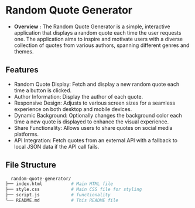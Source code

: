 # Random Quote Generator

- **Overview :**
  The Random Quote Generator is a simple, interactive application that displays a random quote each time the user requests one. The application aims to inspire and motivate users with a diverse collection of quotes from various authors, spanning different genres and themes.

## Features

- Random Quote Display: Fetch and display a new random quote each time a button is clicked.
- Author Information: Display the author of each quote.
- Responsive Design: Adjusts to various screen sizes for a seamless experience on both desktop and mobile devices.
- Dynamic Background: Optionally changes the background color each time a new quote is displayed to enhance the visual experience.
- Share Functionality: Allows users to share quotes on social media platforms.
- API Integration: Fetch quotes from an external API with a fallback to local JSON data if the API call fails.

## File Structure

```bash
  random-quote-generator/
├── index.html           # Main HTML file
├── style.css            # Main CSS file for styling
├── script.js            # functionality
└── README.md            # This README file
```

